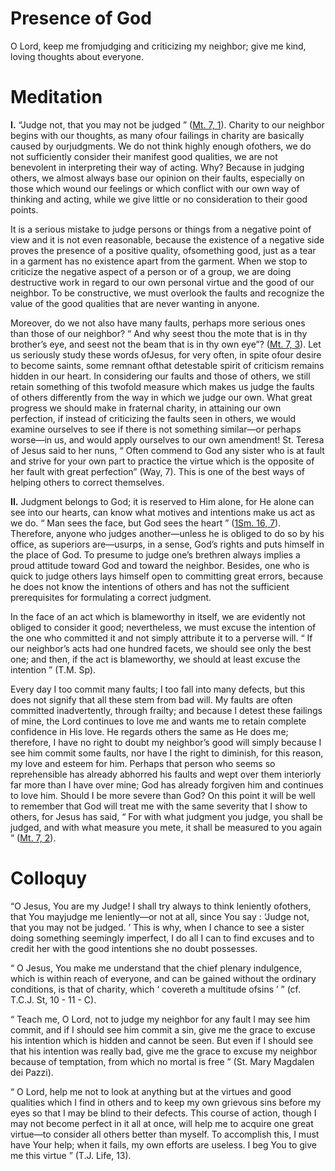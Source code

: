 # Presence of God

O Lord, keep me fromjudging and criticizing my neighbor; give me kind, loving thoughts about everyone.

# Meditation

**I.** “Judge not, that you may not be judged ” ([Mt. 7, 1](https://vulgata.online/bible/Mt.7?ed=DR2&vfn=DR2.Mt.7.1:vs)). Charity to our neighbor begins with our thoughts, as many ofour failings in charity are basically caused by ourjudgments. We do not think highly enough ofothers, we do not sufficiently consider their manifest good qualities, we are not benevolent in interpreting their way of acting. Why? Because in judging others, we almost always base our opinion on their faults, especially on those which wound our feelings or which conflict with our own way of thinking and acting, while we give little or no consideration to their good points.

It is a serious mistake to judge persons or things from a negative point of view and it is not even reasonable, because the existence of a negative side proves the presence of a positive quality, ofsomething good, just as a tear in a garment has no existence apart from the garment. When we stop to criticize the negative aspect of a person or of a group, we are doing destructive work in regard to our own personal virtue and the good of our neighbor. To be constructive, we must overlook the faults and recognize the value of the good qualities that are never wanting in anyone.

Moreover, do we not also have many faults, perhaps more serious ones than those of our neighbor? “ And why seest thou the mote that is in thy brother’s eye, and seest not the beam that is in thy own eye”? ([Mt. 7, 3](https://vulgata.online/bible/Mt.7?ed=DR2&vfn=DR2.Mt.7.3:vs)). Let us seriously study these words ofJesus, for very often, in spite ofour desire to become saints, some remnant ofthat detestable spirit of criticism remains hidden in our heart. In considering our faults and those of others, we still retain something of this twofold measure which makes us judge the faults of others differently from the way in which we judge our own. What great progress we should make in fraternal charity, in attaining our own perfection, if instead of criticizing the faults seen in others, we would examine ourselves to see if there is not something similar—or perhaps worse—in us, and would apply ourselves to our own amendment! St. Teresa of Jesus said to her nuns, “ Often commend to God any sister who is at fault and strive for your own part to practice the virtue which is the opposite of her fault with great perfection” (Way, 7). This is one of the best ways of helping others to correct themselves.

**II.** Judgment belongs to God; it is reserved to Him alone, for He alone can see into our hearts, can know what motives and intentions make us act as we do. “ Man sees the face, but God sees the heart ” ([1Sm. 16, 7](https://vulgata.online/bible/1Sm.16?ed=DR2&vfn=DR2.1Sm.16.7:vs)). Therefore, anyone who judges another—unless he is obliged to do so by his office, as superiors are—usurps, in a sense, God’s rights and puts himself in the place of God. To presume to judge one’s brethren always implies a proud attitude toward God and toward the neighbor. Besides, one who is quick to judge others lays himself open to committing great errors, because he does not know the intentions of others and has not the sufficient prerequisites for formulating a correct judgment.

In the face of an act which is blameworthy in itself, we are evidently not obliged to consider it good; nevertheless, we must excuse the intention of the one who committed it and not simply attribute it to a perverse will. “ If our neighbor’s acts had one hundred facets, we should see only the best one; and then, if the act is blameworthy, we should at least excuse the intention ” (T.M. Sp).

Every day I too commit many faults; I too fall into many defects, but this does not signify that all these stem from bad will. My faults are often committed inadvertently, through frailty; and because I detest these failings of mine, the Lord continues to love me and wants me to retain complete confidence in His love. He regards others the same as He does me; therefore, I have no right to doubt my neighbor’s good will simply because I see him commit some faults, nor have I the right to diminish, for this reason, my love and esteem for him. Perhaps that person who seems so reprehensible has already abhorred his faults and wept over them interiorly far more than I have over mine; God has already forgiven him and continues to love him. Should I be more severe than God? On this point it will be well to remember that God will treat me with the same severity that I show to others, for Jesus has said, “ For with what judgment you judge, you shall be judged, and with what measure you mete, it shall be measured to you again ” ([Mt. 7, 2](https://vulgata.online/bible/Mt.7?ed=DR2&vfn=DR2.Mt.7.2:vs)).

# Colloquy

“O Jesus, You are my Judge! I shall try always to think leniently ofothers, that You mayjudge me leniently—or not at all, since You say : ‘Judge not, that you may not be judged. ’ This is why, when I chance to see a sister doing something seemingly imperfect, I do all I can to find excuses and to credit her with the good intentions she no doubt possesses.

“ O Jesus, You make me understand that the chief plenary indulgence, which is within reach of everyone, and can be gained without the ordinary conditions, is that of charity, which ‘ covereth a multitude ofsins ’ ” (cf. T.C.J. St, 10 - 11 - C).

“ Teach me, O Lord, not to judge my neighbor for any fault I may see him commit, and if I should see him commit a sin, give me the grace to excuse his intention which is hidden and cannot be seen. But even if I should see that his intention was really bad, give me the grace to excuse my neighbor because of temptation, from which no mortal is free ” (St. Mary Magdalen dei Pazzi).

“ O Lord, help me not to look at anything but at the virtues and good qualities which I find in others and to keep my own grievous sins before my eyes so that I may be blind to their defects. This course of action, though I may not become perfect in it all at once, will help me to acquire one great virtue—to consider all others better than myself. To accomplish this, I must have Your help; when it fails, my own efforts are useless. I beg You to give me this virtue ” (T.J. Life, 13).

